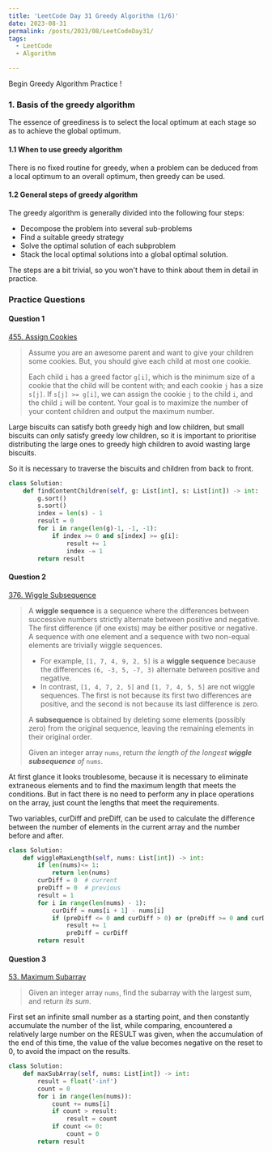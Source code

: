 ```yaml
---
title: 'LeetCode Day 31 Greedy Algorithm (1/6)'
date: 2023-08-31
permalink: /posts/2023/08/LeetCodeDay31/
tags:
  - LeetCode
  - Algorithm

---
```


Begin Greedy Algorithm Practice !

### 1. Basis of the greedy algorithm

The essence of greediness is to select the local optimum at each stage so as to achieve the global optimum.

#### 1.1 When to use greedy algorithm

There is no fixed routine for greedy, when a problem can be deduced from a local optimum to an overall optimum, then greedy can be used.

#### 1.2 General steps of greedy algorithm

The greedy algorithm is generally divided into the following four steps:

- Decompose the problem into several sub-problems
- Find a suitable greedy strategy
- Solve the optimal solution of each subproblem
- Stack the local optimal solutions into a global optimal solution.

The steps are a bit trivial, so you won't have to think about them in detail in practice.



### Practice Questions

#### Question 1

[455. Assign Cookies](https://leetcode.com/problems/assign-cookies/)

> Assume you are an awesome parent and want to give your children some cookies. But, you should give each child at most one cookie.
>
> Each child `i` has a greed factor `g[i]`, which is the minimum size of a cookie that the child will be content with; and each cookie `j` has a size `s[j]`. If `s[j] >= g[i]`, we can assign the cookie `j` to the child `i`, and the child `i` will be content. Your goal is to maximize the number of your content children and output the maximum number.

Large biscuits can satisfy both greedy high and low children, but small biscuits can only satisfy greedy low children, so it is important to prioritise distributing the large ones to greedy high children to avoid wasting large biscuits.

So it is necessary to traverse the biscuits and children from back to front.

```python
class Solution:
    def findContentChildren(self, g: List[int], s: List[int]) -> int:
        g.sort()  
        s.sort() 
        index = len(s) - 1  
        result = 0  
        for i in range(len(g)-1, -1, -1):  
            if index >= 0 and s[index] >= g[i]:  
                result += 1
                index -= 1
        return result
```

#### Question 2

[376. Wiggle Subsequence](https://leetcode.com/problems/wiggle-subsequence/)

> A **wiggle sequence** is a sequence where the differences between successive numbers strictly alternate between positive and negative. The first difference (if one exists) may be either positive or negative. A sequence with one element and a sequence with two non-equal elements are trivially wiggle sequences.
>
> - For example, `[1, 7, 4, 9, 2, 5]` is a **wiggle sequence** because the differences `(6, -3, 5, -7, 3)` alternate between positive and negative.
> - In contrast, `[1, 4, 7, 2, 5]` and `[1, 7, 4, 5, 5]` are not wiggle sequences. The first is not because its first two differences are positive, and the second is not because its last difference is zero.
>
> A **subsequence** is obtained by deleting some elements (possibly zero) from the original sequence, leaving the remaining elements in their original order.
>
> Given an integer array `nums`, return *the length of the longest **wiggle subsequence** of* `nums`.

At first glance it looks troublesome, because it is necessary to eliminate extraneous elements and to find the maximum length that meets the conditions. But in fact there is no need to perform any in place operations on the array, just count the lengths that meet the requirements.

Two variables, curDiff and preDiff, can be used to calculate the difference between the number of elements in the current array and the number before and after.

```python
class Solution:
    def wiggleMaxLength(self, nums: List[int]) -> int:
        if len(nums)<= 1:
            return len(nums)
        curDiff = 0  # current
        preDiff = 0  # previous 
        result = 1  
        for i in range(len(nums) - 1):
            curDiff = nums[i + 1] - nums[i]  
            if (preDiff <= 0 and curDiff > 0) or (preDiff >= 0 and curDiff < 0):
                result += 1  
                preDiff = curDiff  
        return result
```



#### Question 3

[53. Maximum Subarray](https://leetcode.com/problems/maximum-subarray/)

> Given an integer array `nums`, find the subarray with the largest sum, and return *its sum*.

First set an infinite small number as a starting point, and then constantly accumulate the number of the list, while comparing, encountered a relatively large number on the RESULT was given, when the accumulation of the end of this time, the value of the value becomes negative on the reset to 0, to avoid the impact on the results.

```python
class Solution:
    def maxSubArray(self, nums: List[int]) -> int:
        result = float('-inf')
        count = 0
        for i in range(len(nums)):
            count += nums[i]
            if count > result:
                result = count
            if count <= 0:
                count = 0
        return result
```

